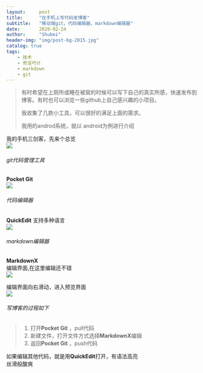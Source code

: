 ```yaml
---
layout:     post  
title:      "在手机上写代码发博客"  
subtitle:   "移动端git，代码编辑器，markdown编辑器"  
date:       2020-02-24  
author:     "Shubei"  
header-img: "img/post-bg-2015.jpg"  
catalog: true  
tags:  
    - 技术  
    - 奇淫巧计  
    - markdown  
    - git  
---
```


> 有时希望在上厕所或睡在被窝的时候可以写下自己的真实所感，快速发布到博客。有时也可以浏览一些github上自己感兴趣的小项目。
>
> 我收集了几款小工具，可以很好的满足上面的需求。
>
> 我用的androd系统，就以 android为例进行介绍

我的手机三剑客，先来个总览  
![](http://shubei-blog.oss-cn-beijing.aliyuncs.com/pasteimageintomarkdown/2020-02-24/824097805336900.png?Expires=4736119789&OSSAccessKeyId=LTAI4Fv8o4J1qrtFrYcJsmA2&Signature=%2FDQq%2BTb0yAgqq5TLhfMq4GY11UM%3D)

###### git代码管理工具 
**Pocket Git**  
![](http://shubei-blog.oss-cn-beijing.aliyuncs.com/pasteimageintomarkdown/2020-02-24/824126999267500.png?Expires=4736119818&OSSAccessKeyId=LTAI4Fv8o4J1qrtFrYcJsmA2&Signature=ZmJcJZFPfsj6mKC4PMg1Tsmau98%3D)

###### 代码编辑器
**QuickEdit**
支持多种语言  
![](http://shubei-blog.oss-cn-beijing.aliyuncs.com/pasteimageintomarkdown/2020-02-24/824257728173800.png?Expires=4736119948&OSSAccessKeyId=LTAI4Fv8o4J1qrtFrYcJsmA2&Signature=OFD23l63uvXd1uwIWpa%2BkHclKHI%3D)

###### markdown编辑器
**MarkdownX**  
编辑界面,在这里编辑还不错  
![](http://shubei-blog.oss-cn-beijing.aliyuncs.com/pasteimageintomarkdown/2020-02-24/824701656768700.png?Expires=4736120392&OSSAccessKeyId=LTAI4Fv8o4J1qrtFrYcJsmA2&Signature=T0m4RjVjNaJ2FoM2VJ4mucVTt4c%3D)

编辑界面向右滑动，进入预览界面  
![](http://shubei-blog.oss-cn-beijing.aliyuncs.com/pasteimageintomarkdown/2020-02-24/824625720398600.png?Expires=4736120316&OSSAccessKeyId=LTAI4Fv8o4J1qrtFrYcJsmA2&Signature=HiTb9v1lnDumnhCiF11CW%2BbcnHU%3D)

###### 写博客的过程如下
>1. 打开**Pocket Git** ，pull代码
>2. 新建文件，打开文件方式选择**MarkdownX**编辑
>3. 返回**Pocket Git** ，push代码  

如果编辑其他代码，就是用**QuickEdit**打开，有语法高亮  
丝滑般酸爽